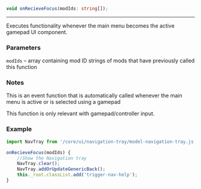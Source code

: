 ```ts
void onRecieveFocus(modIds: string[]);
```

<hr>

Executes functionality whenever the main menu becomes the active gamepad UI component.

### Parameters

`modIds` &ndash; array containing mod ID strings of mods that have previously called this function <br>

### Notes

This is an event function that is automatically called whenever the main menu is active or is selected using a gamepad

This function is only relevant with gamepad/controller input.

### Example

```js
import NavTray from '/core/ui/navigation-tray/model-navigation-tray.js';

onRecieveFocus(modIds) {
    //Show the Navigation tray
    NavTray.clear();
    NavTray.addOrUpdateGenericBack();
    this._root.classList.add('trigger-nav-help');
}
```

